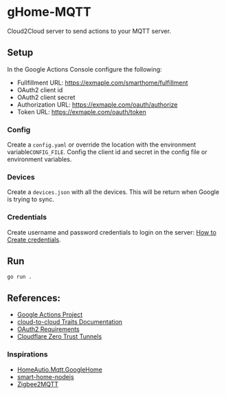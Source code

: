 # gHome-MQTT

Cloud2Cloud server to send actions to your MQTT server.

## Setup

In the Google Actions Console configure the following:
- Fullfillment URL: https://exmaple.com/smarthome/fulfillment
- OAuth2 client id
- OAuth2 client secret
- Authorization URL: https://exmaple.com/oauth/authorize
- Token URL: https://exmaple.com/oauth/token

### Config
Create a `config.yaml` or override the location with the environment variable`CONFIG_FILE`. Config the client id and secret in the config file or environment variables.

### Devices
Create a `devices.json` with all the devices. This will be return when Google is trying to sync.

### Credentials
Create username and password credentials to login on the server: [How to Create credentials](credentials/README.md).

## Run

```shell
go run .
```

## References:
- [Google Actions Project](https://console.actions.google.com/project/smart-node-438/overview)
- [cloud-to-cloud Traits Documentation](https://developers.home.google.com/cloud-to-cloud/traits)
- [OAuth2 Requirements](https://developers.home.google.com/cloud-to-cloud/project/authorization)
- [Cloudflare Zero Trust Tunnels](https://one.dash.cloudflare.com/f4278dde21a39adcf34551b262ce286d/access/tunnels)

### Inspirations
- [HomeAutio.Mqtt.GoogleHome](https://github.com/i8beef/HomeAutio.Mqtt.GoogleHome)
- [smart-home-nodejs](https://github.com/google-home/smart-home-nodejs)
- [Zigbee2MQTT](https://www.zigbee2mqtt.io/guide/usage/mqtt_topics_and_messages.html#zigbee2mqtt-friendly-name-set)
 